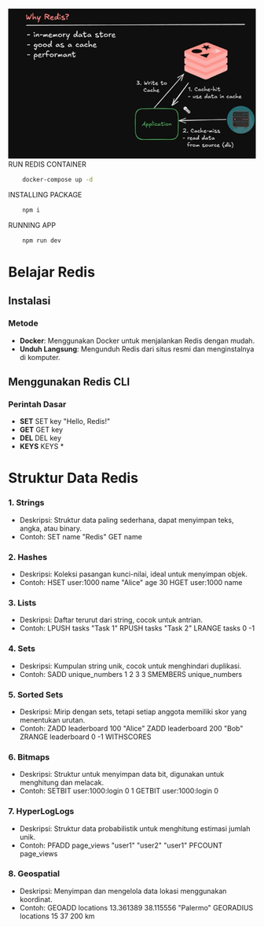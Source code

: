 ![alt text](img/image.png)
RUN REDIS CONTAINER
``` sh 
    docker-compose up -d
```
INSTALLING PACKAGE 
``` sh 
    npm i 
```
RUNNING APP 
``` sh 
    npm run dev
```

# Belajar Redis

## Instalasi

### Metode
- **Docker**: Menggunakan Docker untuk menjalankan Redis dengan mudah.
- **Unduh Langsung**: Mengunduh Redis dari situs resmi dan menginstalnya di komputer.

##  Menggunakan Redis CLI

### Perintah Dasar
- **SET**
  SET key "Hello, Redis!"
- **GET**
  GET key
- **DEL**
  DEL key
- **KEYS**
  KEYS *

# Struktur Data Redis

### 1. Strings
- Deskripsi: Struktur data paling sederhana, dapat menyimpan teks, angka, atau binary.
- Contoh:
  SET name "Redis"
  GET name

### 2. Hashes
- Deskripsi: Koleksi pasangan kunci-nilai, ideal untuk menyimpan objek.
- Contoh:
  HSET user:1000 name "Alice" age 30
  HGET user:1000 name

### 3. Lists
- Deskripsi: Daftar terurut dari string, cocok untuk antrian.
- Contoh:
  LPUSH tasks "Task 1"
  RPUSH tasks "Task 2"
  LRANGE tasks 0 -1

### 4. Sets
- Deskripsi: Kumpulan string unik, cocok untuk menghindari duplikasi.
- Contoh:
  SADD unique_numbers 1 2 3 3
  SMEMBERS unique_numbers

### 5. Sorted Sets
- Deskripsi: Mirip dengan sets, tetapi setiap anggota memiliki skor yang menentukan urutan.
- Contoh:
  ZADD leaderboard 100 "Alice"
  ZADD leaderboard 200 "Bob"
  ZRANGE leaderboard 0 -1 WITHSCORES

### 6. Bitmaps
- Deskripsi: Struktur untuk menyimpan data bit, digunakan untuk menghitung dan melacak.
- Contoh:
  SETBIT user:1000:login 0 1
  GETBIT user:1000:login 0

### 7. HyperLogLogs
- Deskripsi: Struktur data probabilistik untuk menghitung estimasi jumlah unik.
- Contoh:
  PFADD page_views "user1" "user2" "user1"
  PFCOUNT page_views

### 8. Geospatial
- Deskripsi: Menyimpan dan mengelola data lokasi menggunakan koordinat.
- Contoh:
  GEOADD locations 13.361389 38.115556 "Palermo"
  GEORADIUS locations 15 37 200 km
